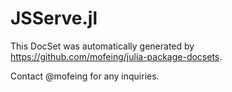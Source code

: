 # JSServe.jl

This DocSet was automatically generated by https://github.com/mofeing/julia-package-docsets.

Contact @mofeing for any inquiries.
